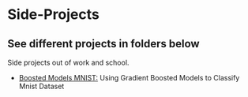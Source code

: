 # Side-Projects

## See different projects in folders below

Side projects out of work and school.

- [Boosted Models MNIST:](/boosted-model-mnist/README.md) Using Gradient Boosted Models to Classify Mnist Dataset 

 
